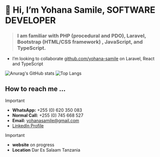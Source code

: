 #             👋 Hi, I’m Yohana Samile, SOFTWARE DEVELOPER

<!-- Web desing and developement, my goals is to become a software developer and working with big companies. -->
  
>### I am familiar with PHP (procedural and PDO), Laravel, Bootstrap (HTML/CSS framework) , JavaScript, and TypeScript.
  
- I’m looking to collaborate [github.com/yohana-samile](https://github.com/yohana-samile) on Laravel, React and TypeScript

![Anurag's GitHub stats](https://github-readme-stats.vercel.app/api?username=yohana-samile&show_icons=true&theme=radical)                ![Top Langs](https://github-readme-stats.vercel.app/api/top-langs/?username=yohana-samile&langs_count=8&show_icons=true&theme=radical&layout=compact)

<!--  ![Anurag's GitHub stats](https://github-readme-stats.vercel.app/api?username=yohana-samile&show_icons=true)
 [![Anurag's GitHub stats](https://github-readme-stats.vercel.app/api?username=yohana-samile)](https://github.com/yohana-samile/github-readme-stats) ni sawa na ya juu tofaut icons
[![Top Langs](https://github-readme-stats.vercel.app/api/top-langs/?username=yohana-samile)](https://github.com/yohana-samile/github-readme-stats)
![Top Langs](https://github-readme-stats.vercel.app/api/top-langs/?username=yohana-samile&size_weight=0.5&count_weight=0.5)
![Top Langs](https://github-readme-stats.vercel.app/api/top-langs/?username=yohana-samile&layout=compact)
 ![Anurag's GitHub stats](https://github-readme-stats.vercel.app/api?username=yohana-samile&show=reviews,discussions_started,discussions_answered,prs_merged,prs_merged_percentage) THIS IS FOR PRIVATE DATA
![Anurag's GitHub stats](https://github-readme-stats.vercel.app/api?username=yohana-samile&hide=contribs,prs) -->
## How to reach me ...

> [!IMPORTANT]
> - **WhatsApp:** +255 (0) 620 350 083  
> - **Normal Call:** +255 (0) 745 668 527  
> - **Email:** yohanasamile@gmail.com  
> - [LinkedIn Profile](https://linkedin.com/in/yohana-samile-954530196)

> [!IMPORTANT]
> - **website** on progress
> - **Location** Dar Es Salaam Tanzania
